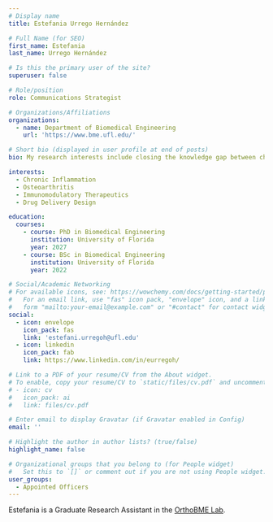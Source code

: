 ```yaml
---
# Display name
title: Estefania Urrego Hernández

# Full Name (for SEO)
first_name: Estefania
last_name: Urrego Hernández

# Is this the primary user of the site?
superuser: false

# Role/position
role: Communications Strategist

# Organizations/Affiliations
organizations:
  - name: Department of Biomedical Engineering
    url: 'https://www.bme.ufl.edu/'

# Short bio (displayed in user profile at end of posts)
bio: My research interests include closing the knowledge gap between chronic inflammation as an osteoarthritis symptom and specific metabolic pathways in the joint by utilizing human cells and rodent models.

interests:
  - Chronic Inflammation
  - Osteoarthritis
  - Immunomodulatory Therapeutics
  - Drug Delivery Design

education:
  courses:
    - course: PhD in Biomedical Engineering
      institution: University of Florida
      year: 2027
    - course: BSc in Biomedical Engineering
      institution: University of Florida
      year: 2022

# Social/Academic Networking
# For available icons, see: https://wowchemy.com/docs/getting-started/page-builder/#icons
#   For an email link, use "fas" icon pack, "envelope" icon, and a link in the
#   form "mailto:your-email@example.com" or "#contact" for contact widget.
social:
  - icon: envelope
    icon_pack: fas
    link: 'estefani.urregoh@ufl.edu'
  - icon: linkedin
    icon_pack: fab
    link: https://www.linkedin.com/in/eurregoh/

# Link to a PDF of your resume/CV from the About widget.
# To enable, copy your resume/CV to `static/files/cv.pdf` and uncomment the lines below.
# - icon: cv
#   icon_pack: ai
#   link: files/cv.pdf

# Enter email to display Gravatar (if Gravatar enabled in Config)
email: ''

# Highlight the author in author lists? (true/false)
highlight_name: false

# Organizational groups that you belong to (for People widget)
#   Set this to `[]` or comment out if you are not using People widget.
user_groups:
  - Appointed Officers
---
```


Estefania is a Graduate Research Assistant in the [OrthoBME Lab](https://www.orthobme.com/).
